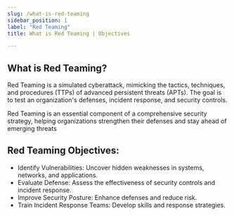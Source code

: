 ```yaml
---
slug: /what-is-red-teaming
sidebar_position: 1
label: "Red Teaming"
title: What is Red Teaming | Objectives

---
```


## What is Red Teaming?

Red Teaming is a simulated cyberattack, mimicking the tactics, techniques, and procedures (TTPs) of advanced persistent threats (APTs). The goal is to test an organization's defenses, incident response, and security controls.

Red Teaming is an essential component of a comprehensive security strategy, helping organizations strengthen their defenses and stay ahead of emerging threats

## Red Teaming Objectives:
- Identify Vulnerabilities: Uncover hidden weaknesses in systems, networks, and applications.
- Evaluate Defense: Assess the effectiveness of security controls and incident response.
- Improve Security Posture: Enhance defenses and reduce risk.
- Train Incident Response Teams: Develop skills and response strategies.

